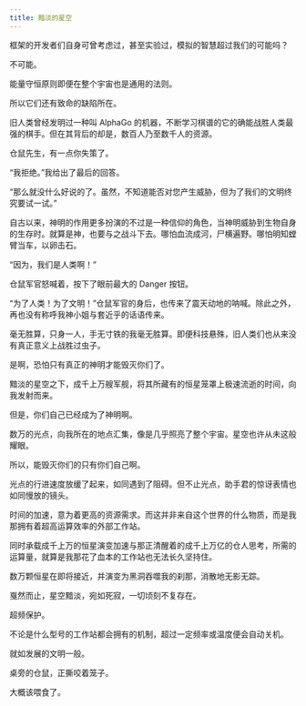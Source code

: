 ```yaml
---
title: 黯淡的星空
---
```


框架的开发者们自身可曾考虑过，甚至实验过，模拟的智慧超过我们的可能吗？

不可能。

能量守恒原则即便在整个宇宙也是通用的法则。

所以它们还有致命的缺陷所在。

旧人类曾经发明过一种叫 AlphaGo 的机器，不断学习棋谱的它的确能战胜人类最强的棋手。但在其背后的却是，数百人乃至数千人的资源。

仓鼠先生，有一点你失策了。

“我拒绝。”我给出了最后的回答。

“那么就没什么好说的了。虽然，不知道能否对您产生威胁，但为了我们的文明终究要试一试。”

自古以来，神明的作用更多扮演的不过是一种信仰的角色，当神明威胁到生物自身的生存时。就算是神，也要与之战斗下去。哪怕血流成河，尸横遍野。哪怕明知螳臂当车，以卵击石。

“因为，我们是人类啊！”

仓鼠军官怒喊着，按下了眼前最大的 Danger 按钮。

“为了人类！为了文明！”仓鼠军官的身后，也传来了震天动地的呐喊。除此之外，再也没有称呼我神小姐与套近乎的话语传来。

毫无胜算，只身一人，手无寸铁的我毫无胜算。即便科技悬殊，旧人类们也从来没有真正意义上战胜过虫子。

是啊，恐怕只有真正的神明才能毁灭你们了。

黯淡的星空之下，成千上万艘军舰，将其所藏有的恒星笼罩上极速流逝的时间，向我发射而来。

但是，你们自己已经成为了神明啊。

数万的光点，向我所在的地点汇集，像是几乎照亮了整个宇宙。星空也许从未这般耀眼。

所以，能毁灭你们的只有你们自己啊。

光点的行进速度放缓了起来，如同遇到了阻碍。但不止光点，助手君的惊讶表情也如同慢放的镜头。

时间的加速，意为着更高的资源需求。而这并非来自这个世界的什么物质，而是我那拥有着超高运算效率的外部工作站。

同时承载成千上万的恒星演变加速与那正清醒着的成千上万亿的仓人思考，所需的运算量，就算是我那花了血本的工作站也无法长久坚持住。

数万颗恒星在即将接近，并演变为黑洞吞噬我的刹那，消散地无影无踪。

戛然而止，星空黯淡，宛如死寂，一切顷刻不复存在。

超频保护。

不论是什么型号的工作站都会拥有的机制，超过一定频率或温度便会自动关机。

就如发展的文明一般。

桌旁的仓鼠，正撕咬着笼子。

大概该喂食了。
